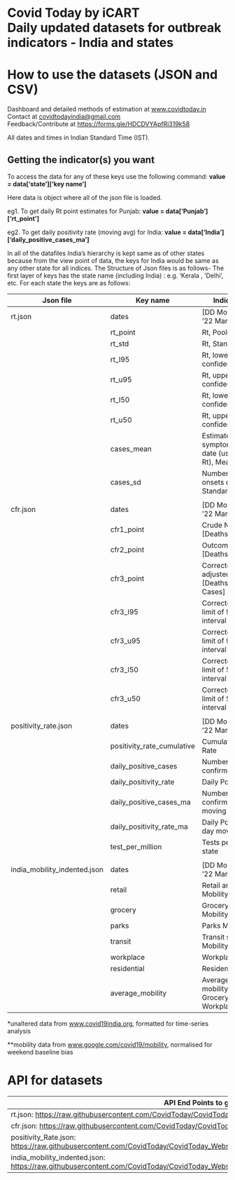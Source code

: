 # Covid Today by iCART <br/>Daily updated datasets for outbreak indicators - India and states 
# How to use the datasets (JSON and CSV)

Dashboard and detailed methods of estimation at www.covidtoday.in <br/>
Contact at covidtodayindia@gmail.com<br/>
Feedback/Contribute at https://forms.gle/HDCDVYApfRi319k58

All dates and times in Indian Standard Time (IST). 

## Getting the indicator(s) you want

To access the data for any of these keys use the following command: **value =
data[‘state’][‘key name’]**

Here data is object where all of the json file is loaded.

eg1. To get daily Rt point estimates for Punjab: **value =
data[‘Punjab’][‘rt_point’]**

eg2. To get daily positivity rate (moving avg) for India: **value =
data[‘India’][‘daily_positive_cases_ma’]**

In all of the datafiles India’s hierarchy is kept same as of other states
because from the view point of data, the keys for India would be same as any
other state for all indices. The Structure of Json files is as follows- The
first layer of keys has the state name (including India) : e.g. ‘Kerala ,
‘Delhi’, etc. For each state the keys are as follows:

| Json file                    | Key name                   | Indicator obtained                                                                  |
|------------------------------|----------------------------|-------------------------------------------------------------------------------------|
| rt.json                      | dates                      | [DD Month name] e.g. ’22 March’                                                     |
|                              | rt_point                   | Rt, Pooled mean                                                                     |
|                              | rt_std                     | Rt, Standard Deviation                                                              |
|                              | rt_l95                     | Rt, lower limit of 95% confidence interval                                          |
|                              | rt_u95                     | Rt, upper limit of 95% confidence interval                                          |
|                              | rt_l50                     | Rt, lower limit of 50% confidence interval                                          |
|                              | rt_u50                     | Rt, upper limit of 50% confidence interval                                          |
|                              | cases_mean                 | Estimated number of new symptom onsets on that date (used for calculating Rt), Mean |
|                              | cases_sd                   | Number of new symptom onsets on that date, Standard Deviation                       |
|                              |                            |                                                                                     |
| cfr.json                     | dates                      | [DD Month name] e.g. ’22 March’                                                     |
|                              | cfr1_point                 | Crude NFR or Naïve CFR [Deaths/Total Cases]                                         |
|                              | cfr2_point                 | Outcome adjusted CFR [Deaths/(Recov+Deaths)]                                        |
|                              | cfr3_point                 | Corrected CFR or Lag adjusted CFR [Deaths/Lag adjusted Cases]                       |
|                              | cfr3_l95                   | Corrected CFR, lower limit of 95% confidence interval                               |
|                              | cfr3_u95                   | Corrected CFR, upper limit of 95% confidence interval                               |
|                              | cfr3_l50                   | Corrected CFR, lower limit of 50% confidence interval                               |
|                              | cfr3_u50                   | Corrected CFR, upper limit of 50% confidence interval                               |
|                              |                            |                                                                                     |
| positivity_rate.json         | dates                      | [DD Month name] e.g. ’22 March’                                                     |
|                              | positivity_rate_cumulative | Cumulative Positivity Rate                                                          |
|                              | daily_positive_cases       | Number of daily new confirmed cases \*                                              |
|                              | daily_positivity_rate      | Daily Positivity Rate                                                               |
|                              | daily_positive_cases_ma    | Number of daily new confirmed cases, 7-day moving average                           |
|                              | daily_positivity_rate_ma   | Daily Positivity Rate, 7-day moving average                                         |
|                              | test_per_million           | Tests per million for that state                                                    |
|                              |                            |                                                                                     |
| india_mobility_indented.json | dates                      | [DD Month name] e.g. ’22 March’                                                     |
|                              | retail                     | Retail and Recreation Mobility\*\*                                                  |
|                              | grocery                    | Grocery and Pharmacy Mobility\*\*                                                   |
|                              | parks                      | Parks Mobility \*\*                                                                 |
|                              | transit                    | Transit stations Mobility\*\*                                                       |
|                              | workplace                  | Workplace Mobility\*\*                                                              |
|                              | residential                | Residential Mobility \*\*                                                           |
|                              | average_mobility           | Average of normalised mobility from Retail, Grocery, Transit, Workplace             |

\*unaltered data from www.covid19india.org, formatted for time-series analysis

\*\*mobility data from www.google.com/covid19/mobility, normalised for weekend
baseline bias

# API for datasets

| API End Points to get the data                                                                                                                    |
|-------------------------------------------------------------------------------------------------------------------------------------------------------|
| rt.json: <https://raw.githubusercontent.com/CovidToday/CovidToday_Website/master/backend/jsonfiles/rt.json>                                           |
| cfr.json: <https://raw.githubusercontent.com/CovidToday/CovidToday_Website/master/backend/jsonfiles/cfr.json>                                         |
| positivity_Rate.json: <https://raw.githubusercontent.com/CovidToday/CovidToday_Website/master/backend/jsonfiles/positivity_Rate.json>                 |
| india_mobility_indented.json: <https://raw.githubusercontent.com/CovidToday/CovidToday_Website/master/backend/jsonfiles/india_mobility_indented.json> |




